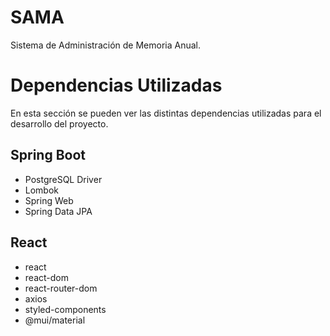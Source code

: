# SAMA
Sistema de Administración de Memoria Anual.

# Dependencias Utilizadas
En esta sección se pueden ver las distintas dependencias utilizadas para el desarrollo del proyecto.
## Spring Boot
- PostgreSQL Driver
- Lombok
- Spring Web
- Spring Data JPA

## React
- react
- react-dom
- react-router-dom
- axios
- styled-components
- @mui/material
